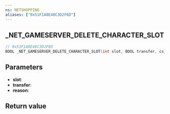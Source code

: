 ```yaml
---
ns: NETSHOPPING
aliases: ["0x51F1A8E48C3D2F6D"]
---
```

## _NET_GAMESERVER_DELETE_CHARACTER_SLOT

```c
// 0x51F1A8E48C3D2F6D
BOOL _NET_GAMESERVER_DELETE_CHARACTER_SLOT(int slot, BOOL transfer, cs_type(Any) Hash reason);
```

## Parameters
* **slot**: 
* **transfer**: 
* **reason**: 

## Return value

